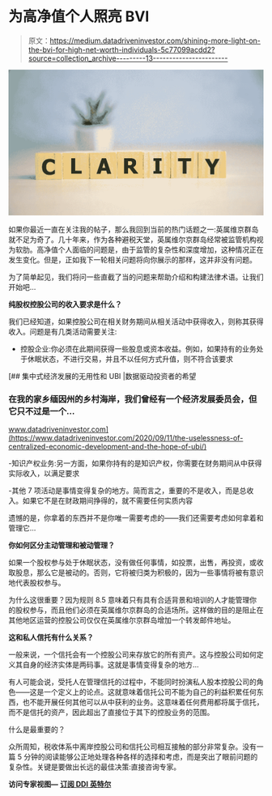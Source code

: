 # 为高净值个人照亮 BVI

> 原文：<https://medium.datadriveninvestor.com/shining-more-light-on-the-bvi-for-high-net-worth-individuals-5c77099acdd2?source=collection_archive---------13----------------------->

![](img/ce210bc7e99ccd3e9e944adbb193eace.png)

如果你最近一直在关注我的帖子，那么我回到当前的热门话题之一:英属维京群岛就不足为奇了。几十年来，作为各种避税天堂，英属维尔京群岛经常被监管机构视为软肋。高净值个人面临的问题是，由于监管的复杂性和深度增加，这种情况正在发生变化。但是，正如我下一轮相关问题将向你展示的那样，这并非没有问题。

为了简单起见，我们将问一些直截了当的问题来帮助介绍和构建法律术语。让我们开始吧…

**纯股权控股公司的收入要求是什么？**

我们已经知道，如果控股公司在相关财务期间从相关活动中获得收入，则称其获得收入。问题是有几类活动需要关注:

*   控股企业:你必须在此期间获得一些股息或资本收益。例如，如果持有的业务处于休眠状态，不进行交易，并且不以任何方式升值，则不符合该要求

[](https://www.datadriveninvestor.com/2020/09/11/the-uselessness-of-centralized-economic-development-and-the-hope-of-ubi/) [## 集中式经济发展的无用性和 UBI |数据驱动投资者的希望

### 在我的家乡缅因州的乡村海岸，我们曾经有一个经济发展委员会，但它只不过是一个…

www.datadriveninvestor.com](https://www.datadriveninvestor.com/2020/09/11/the-uselessness-of-centralized-economic-development-and-the-hope-of-ubi/) 

-知识产权业务:另一方面，如果你持有的是知识产权，你需要在财务期间从中获得实际收入，以满足要求

-其他 7 项活动是事情变得复杂的地方。简而言之，重要的不是收入，而是总收入。如果它不是在财政期间挣得的，就不需要任何实质内容

遗憾的是，你拿着的东西并不是你唯一需要考虑的——我们还需要考虑如何拿着和管理它…

**你如何区分主动管理和被动管理？**

如果一个股权参与处于休眠状态，没有做任何事情，如投票，出售，再投资，或收取股息，那么它是被动的。否则，它将被归类为积极的，因为一些事情将被有意识地代表股权参与。

为什么这很重要？因为规则 8.5 意味着只有具有合适背景和培训的人才能管理你的股权参与，而且他们必须在英属维尔京群岛的合适场所。这样做的目的是阻止在其他地区运营的控股公司仅仅在英属维尔京群岛增加一个转发邮件地址。

**这和私人信托有什么关系？**

一般来说，一个信托会有一个控股公司来存放它的所有资产。这与控股公司如何定义其自身的经济实体是两码事。这就是事情变得复杂的地方…

有人可能会说，受托人在管理信托的过程中，不能同时扮演私人股本控股公司的角色——这是一个定义上的论点。这就意味着信托公司不能为自己的利益积累任何东西，也不能开展任何其他可以从中获利的业务。这意味着任何费用都将属于信托，而不是信托的资产，因此超出了直接位于其下的控股业务的范围。

什么是最重要的？

众所周知，税收体系中离岸控股公司和信托公司相互接触的部分非常复杂。没有一篇 5 分钟的阅读能够公正地处理各种各样的选择和考虑，而是突出了眼前问题的复杂性。关键是要做出长远的最佳决策:直接咨询专家。

**访问专家视图—** [**订阅 DDI 英特尔**](https://datadriveninvestor.com/ddi-intel)